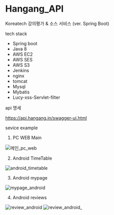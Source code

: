 # Hangang_API

Koreatech 강의평가 & 소스 서비스 (ver. Spring Boot)

tech stack

- Spring boot
- Java 8
- AWS EC2
- AWS SES
- AWS S3
- Jenkins 
- nginx
- tomcat
- Mysql
- Mybatis
- Lucy-xss-Servlet-filter

api 명세

https://api.hangang.in/swagger-ui.html

sevice example

1. PC WEB Main

![메인_pc_web](https://user-images.githubusercontent.com/32263898/119256458-d2a2c480-bbfb-11eb-9fe8-9a7fce18d226.PNG)

2. Android TimeTable

![android_timetable](https://user-images.githubusercontent.com/32263898/119256460-d59db500-bbfb-11eb-8f47-623e396834a7.PNG)

3. Android mypage

![mypage_android](https://user-images.githubusercontent.com/32263898/119256461-d6364b80-bbfb-11eb-9a9f-e75572088347.PNG)

4. Android reviews

![review_android](https://user-images.githubusercontent.com/32263898/119256463-d7677880-bbfb-11eb-9163-8255ae87f752.PNG)
![review_android_](https://user-images.githubusercontent.com/32263898/119256465-d8000f00-bbfb-11eb-8ce9-bcd84ac49cf0.PNG)
